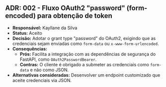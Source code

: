 ## ADR: 002 - Fluxo OAuth2 "password" (form-encoded) para obtenção de token
- **Responsável:** Kayllane da Silva
- **Status:** Aceito
- **Decisão:** Adotar o grant type "password" do OAuth2, exigindo que as credenciais sejam enviadas como `form-data` ou `x-www-form-urlencoded`.
- **Consequências:**
    - **Prós:** Facilita a integração com as dependências de segurança do FastAPI, como `OAuth2PasswordBearer`.
    - **Contras:** O cliente é obrigado a submeter as credenciais como `form-data` e não como JSON.
- **Alternativas consideradas:** Desenvolver um endpoint customizado que aceite credenciais via JSON.